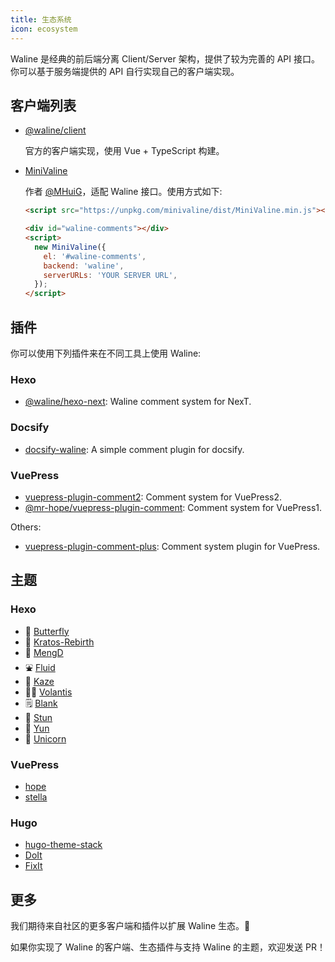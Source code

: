 ```yaml
---
title: 生态系统
icon: ecosystem
---
```


Waline 是经典的前后端分离 Client/Server 架构，提供了较为完善的 API 接口。你可以基于服务端提供的 API 自行实现自己的客户端实现。

## 客户端列表

- [@waline/client](https://npmjs.com/@waline/client)

  官方的客户端实现，使用 Vue + TypeScript 构建。

- [MiniValine](https://github.com/MiniValine/MiniValine)

  作者 [@MHuiG](https://github.com/MHuiG)，适配 Waline 接口。使用方式如下:

  ```html
  <script src="https://unpkg.com/minivaline/dist/MiniValine.min.js"></script>

  <div id="waline-comments"></div>
  <script>
    new MiniValine({
      el: '#waline-comments',
      backend: 'waline',
      serverURLs: 'YOUR SERVER URL',
    });
  </script>
  ```

## 插件

你可以使用下列插件来在不同工具上使用 Waline:

### Hexo

- [@waline/hexo-next](https://npmjs.com/@waline/hexo-next): Waline comment system for NexT.

### Docsify

- [docsify-waline](https://github.com/cxcn/docsify-waline): A simple comment plugin for docsify.

### VuePress

- [vuepress-plugin-comment2](https://vuepress-theme-hope.github.io/v2/comment/): Comment system for VuePress2.
- [@mr-hope/vuepress-plugin-comment](https://vuepress-theme-hope.github.io/v1/comment/): Comment system for VuePress1.

Others:

- [vuepress-plugin-comment-plus](https://github.com/SivanLaai/vuepress-plugin-comment-plus): Comment system plugin for VuePress.

## 主题

### Hexo

- 🦋 [Butterfly](https://github.com/jerryc127/hexo-theme-butterfly)
- 🍬 [Kratos-Rebirth](https://github.com/Candinya/Kratos-Rebirth)
- 🍭 [MengD](https://github.com/lete114/hexo-theme-MengD)
- ⛲ [Fluid](https://github.com/fluid-dev/hexo-theme-fluid)
- 🚚 [Kaze](https://github.com/theme-kaze/hexo-theme-kaze)
- ✌🏻 [Volantis](https://github.com/volantis-x/hexo-theme-volantis)
- 🗒 [Blank](https://github.com/dewjohn/hexo-theme-blank)
- 🐴 [Stun](https://github.com/liuyib/hexo-theme-stun)
- 🤖 [Yun](https://github.com/YunYouJun/hexo-theme-yun)
- 🦄 [Unicorn](https://github.com/Uzizkp/hexo-theme-unicorn)

### VuePress

- [hope](https://github.com/vuepress-theme-hope/vuepress-theme-hope)
- [stella](https://github.com/SHUAXINDIARY/vuepress-theme-stella)

### Hugo

- [hugo-theme-stack](https://github.com/CaiJimmy/hugo-theme-stack)
- [DoIt](https://github.com/HEIGE-PCloud/DoIt)
- [FixIt](https://github.com/hugo-fixit/FixIt)

## 更多

我们期待来自社区的更多客户端和插件以扩展 Waline 生态。:tada:

如果你实现了 Waline 的客户端、生态插件与支持 Waline 的主题，欢迎发送 PR！
